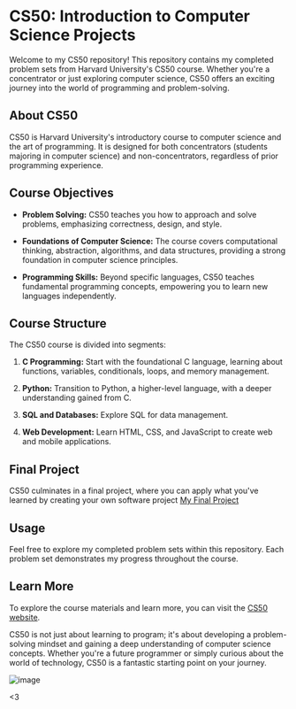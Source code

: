 # CS50: Introduction to Computer Science Projects

Welcome to my CS50 repository! This repository contains my completed problem sets from Harvard University's CS50 course. Whether you're a concentrator or just exploring computer science, CS50 offers an exciting journey into the world of programming and problem-solving.

## About CS50

CS50 is Harvard University's introductory course to computer science and the art of programming. It is designed for both concentrators (students majoring in computer science) and non-concentrators, regardless of prior programming experience.

## Course Objectives

- **Problem Solving:** CS50 teaches you how to approach and solve problems, emphasizing correctness, design, and style.

- **Foundations of Computer Science:** The course covers computational thinking, abstraction, algorithms, and data structures, providing a strong foundation in computer science principles.

- **Programming Skills:** Beyond specific languages, CS50 teaches fundamental programming concepts, empowering you to learn new languages independently.

## Course Structure

The CS50 course is divided into segments:

1. **C Programming:** Start with the foundational C language, learning about functions, variables, conditionals, loops, and memory management.

2. **Python:** Transition to Python, a higher-level language, with a deeper understanding gained from C.

3. **SQL and Databases:** Explore SQL for data management.

4. **Web Development:** Learn HTML, CSS, and JavaScript to create web and mobile applications.

## Final Project

CS50 culminates in a final project, where you can apply what you've learned by creating your own software project [My Final Project](https://github.com/RealChoki/Personal-Projects/tree/main/Chess-Clock)

## Usage

Feel free to explore my completed problem sets within this repository. Each problem set demonstrates my progress throughout the course.

## Learn More

To explore the course materials and learn more, you can visit the [CS50 website](https://cs50.harvard.edu/x/2023/).

CS50 is not just about learning to program; it's about developing a problem-solving mindset and gaining a deep understanding of computer science concepts. Whether you're a future programmer or simply curious about the world of technology, CS50 is a fantastic starting point on your journey.

![image](https://github.com/RealChoki/CS50-Projects/assets/123271772/4b93019d-e560-4eb5-b3d1-5533db3f47ca)

<3
